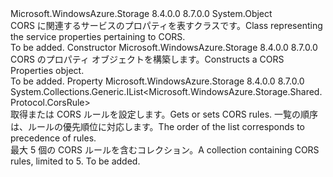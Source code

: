 <Type Name="CorsProperties" FullName="Microsoft.WindowsAzure.Storage.Shared.Protocol.CorsProperties">
  <TypeSignature Language="C#" Value="public sealed class CorsProperties" />
  <TypeSignature Language="ILAsm" Value=".class public auto ansi sealed beforefieldinit CorsProperties extends System.Object" />
  <TypeSignature Language="DocId" Value="T:Microsoft.WindowsAzure.Storage.Shared.Protocol.CorsProperties" />
  <TypeSignature Language="VB.NET" Value="Public NotInheritable Class CorsProperties" />
  <TypeSignature Language="F#" Value="type CorsProperties = class" />
  <AssemblyInfo>
    <AssemblyName>Microsoft.WindowsAzure.Storage</AssemblyName>
    <AssemblyVersion>8.4.0.0</AssemblyVersion>
    <AssemblyVersion>8.7.0.0</AssemblyVersion>
  </AssemblyInfo>
  <Base>
    <BaseTypeName>System.Object</BaseTypeName>
  </Base>
  <Interfaces />
  <Docs>
    <summary>
            <span data-ttu-id="14451-101">CORS に関連するサービスのプロパティを表すクラスです。</span><span class="sxs-lookup"><span data-stu-id="14451-101">Class representing the service properties pertaining to CORS.</span></span>
            </summary>
    <remarks>To be added.</remarks>
  </Docs>
  <Members>
    <Member MemberName=".ctor">
      <MemberSignature Language="C#" Value="public CorsProperties ();" />
      <MemberSignature Language="ILAsm" Value=".method public hidebysig specialname rtspecialname instance void .ctor() cil managed" />
      <MemberSignature Language="DocId" Value="M:Microsoft.WindowsAzure.Storage.Shared.Protocol.CorsProperties.#ctor" />
      <MemberSignature Language="VB.NET" Value="Public Sub New ()" />
      <MemberType>Constructor</MemberType>
      <AssemblyInfo>
        <AssemblyName>Microsoft.WindowsAzure.Storage</AssemblyName>
        <AssemblyVersion>8.4.0.0</AssemblyVersion>
        <AssemblyVersion>8.7.0.0</AssemblyVersion>
      </AssemblyInfo>
      <Parameters />
      <Docs>
        <summary>
            <span data-ttu-id="14451-102">CORS のプロパティ オブジェクトを構築します。</span><span class="sxs-lookup"><span data-stu-id="14451-102">Constructs a CORS Properties object.</span></span>
            </summary>
        <remarks>To be added.</remarks>
      </Docs>
    </Member>
    <Member MemberName="CorsRules">
      <MemberSignature Language="C#" Value="public System.Collections.Generic.IList&lt;Microsoft.WindowsAzure.Storage.Shared.Protocol.CorsRule&gt; CorsRules { get; }" />
      <MemberSignature Language="ILAsm" Value=".property instance class System.Collections.Generic.IList`1&lt;class Microsoft.WindowsAzure.Storage.Shared.Protocol.CorsRule&gt; CorsRules" />
      <MemberSignature Language="DocId" Value="P:Microsoft.WindowsAzure.Storage.Shared.Protocol.CorsProperties.CorsRules" />
      <MemberSignature Language="VB.NET" Value="Public ReadOnly Property CorsRules As IList(Of CorsRule)" />
      <MemberSignature Language="F#" Value="member this.CorsRules : System.Collections.Generic.IList&lt;Microsoft.WindowsAzure.Storage.Shared.Protocol.CorsRule&gt;" Usage="Microsoft.WindowsAzure.Storage.Shared.Protocol.CorsProperties.CorsRules" />
      <MemberType>Property</MemberType>
      <AssemblyInfo>
        <AssemblyName>Microsoft.WindowsAzure.Storage</AssemblyName>
        <AssemblyVersion>8.4.0.0</AssemblyVersion>
        <AssemblyVersion>8.7.0.0</AssemblyVersion>
      </AssemblyInfo>
      <ReturnValue>
        <ReturnType>System.Collections.Generic.IList&lt;Microsoft.WindowsAzure.Storage.Shared.Protocol.CorsRule&gt;</ReturnType>
      </ReturnValue>
      <Docs>
        <summary>
            <span data-ttu-id="14451-103">取得または CORS ルールを設定します。</span><span class="sxs-lookup"><span data-stu-id="14451-103">Gets or sets CORS rules.</span></span> <span data-ttu-id="14451-104">一覧の順序は、ルールの優先順位に対応します。</span><span class="sxs-lookup"><span data-stu-id="14451-104">The order of the list corresponds to precedence of rules.</span></span> 
            </summary>
        <value><span data-ttu-id="14451-105">最大 5 個の CORS ルールを含むコレクション。</span><span class="sxs-lookup"><span data-stu-id="14451-105">A collection containing CORS rules, limited to 5.</span></span></value>
        <remarks>To be added.</remarks>
      </Docs>
    </Member>
  </Members>
</Type>